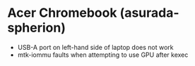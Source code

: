# Acer Chromebook (asurada-spherion)

- USB-A port on left-hand side of laptop does not work
- mtk-iommu faults when attempting to use GPU after kexec
